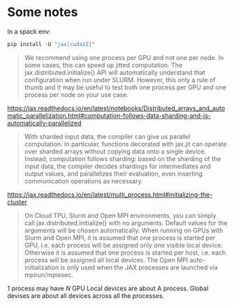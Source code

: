 # Some notes

In a spack env:
```python
pip install -U "jax[cuda12]"
```

> We recommend using one process per GPU and not one per node. In some cases,
> this can speed up jitted computation. The jax.distributed.initialize() API
> will automatically understand that configuration when run under SLURM.
> However, this only a rule of thumb and it may be useful to test both one
> process per GPU and one process per node on your use case.

https://jax.readthedocs.io/en/latest/notebooks/Distributed_arrays_and_automatic_parallelization.html#computation-follows-data-sharding-and-is-automatically-parallelized
> With sharded input data, the compiler can give us parallel computation. In
> particular, functions decorated with jax.jit can operate over sharded arrays
> without copying data onto a single device. Instead, computation follows
> sharding: based on the sharding of the input data, the compiler decides
> shardings for intermediates and output values, and parallelizes their
> evaluation, even inserting communication operations as necessary.

https://jax.readthedocs.io/en/latest/multi_process.html#initializing-the-cluster
> On Cloud TPU, Slurm and Open MPI environments, you can simply call
> jax.distributed.initialize() with no arguments. Default values for the
> arguments will be chosen automatically. When running on GPUs with Slurm and
> Open MPI, it is assumed that one process is started per GPU, i.e. each process
> will be assigned only one visible local device. Otherwise it is assumed that
> one process is started per host, i.e. each process will be assigned all local
> devices. The Open MPI auto-initialization is only used when the JAX processes
> are launched via mpirun/mpiexec.

1 process may have $N$ GPU 
Local devices are about A process.
Global devises are about all devices across all the processes.
